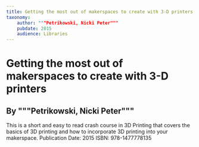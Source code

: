 ```yaml
---
title: Getting the most out of makerspaces to create with 3-D printers
taxonomy:
	author: """Petrikowski, Nicki Peter"""
	pubdate: 2015
	audience: Libraries
---
```

# Getting the most out of makerspaces to create with 3-D printers
## By """Petrikowski, Nicki Peter"""

This is a short and easy to read crash course in 3D Printing that covers the basics of 3D printing and how to incorporate 3D printing into your makerspace.
Publication Date: 2015
ISBN: 978-1477778135